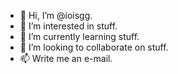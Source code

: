 - 👋 Hi, I’m @ioisgg.
- 👀 I’m interested in stuff.
- 🌱 I’m currently learning stuff.
- 💞️ I’m looking to collaborate on stuff.
- 📫 Write me an e-mail.

<!---
ioisgg/ioisgg is a ✨ special ✨ repository because its `README.md` (this file) appears on your GitHub profile.
You can click the Preview link to take a look at your changes.
--->
